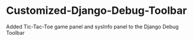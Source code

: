 # Customized-Django-Debug-Toolbar
Added Tic-Tac-Toe game panel and sysInfo panel to the Django Debug Toolbar
